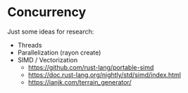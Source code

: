 # Concurrency

Just some ideas for research:

- Threads
- Parallelization (rayon create)
- SIMD / Vectorization
  - https://github.com/rust-lang/portable-simd
  - https://doc.rust-lang.org/nightly/std/simd/index.html
  - https://ianjk.com/terrain_generator/
